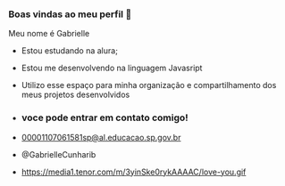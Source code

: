 ### Boas vindas ao meu perfil 💙

 Meu nome é Gabrielle 

 - Estou estudando na alura;
 - Estou me desenvolvendo na linguagem Javasript
 - Utilizo esse espaço para minha organização e compartilhamento dos meus projetos desenvolvidos

 - ### voce pode entrar em contato comigo!

 - 00001107061581sp@al.educacao.sp.gov.br
 - @GabrielleCunharib

 - https://media1.tenor.com/m/3yinSke0rykAAAAC/love-you.gif
